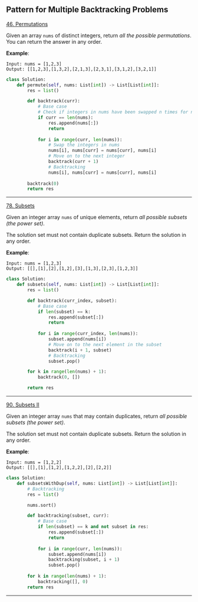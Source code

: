 ## Pattern for Multiple Backtracking Problems

[46. Permutations](https://leetcode.com/problems/permutations/)

Given an array ```nums``` of distinct integers, return _all the possible permutations_. You can return the answer in any order.

__Example__:
```
Input: nums = [1,2,3]
Output: [[1,2,3],[1,3,2],[2,1,3],[2,3,1],[3,1,2],[3,2,1]]
```

```Python
class Solution:
    def permute(self, nums: List[int]) -> List[List[int]]:
        res = list()

        def backtrack(curr):
            # Base case
            # Check if integers in nums have been swapped n times for n == len(nums) 
            if curr == len(nums):
                res.append(nums[:])
                return
            
            for i in range(curr, len(nums)):
                # Swap the integers in nums
                nums[i], nums[curr] = nums[curr], nums[i]
                # Move on to the next integer
                backtrack(curr + 1)
                # Backtracking
                nums[i], nums[curr] = nums[curr], nums[i]
        
        backtrack(0)
        return res
```

---

[78. Subsets](https://leetcode.com/problems/subsets/)

Given an integer array ```nums``` of unique elements, return _all possible subsets (the power set)_.

The solution set must not contain duplicate subsets. Return the solution in any order.

__Example__:
```
Input: nums = [1,2,3]
Output: [[],[1],[2],[1,2],[3],[1,3],[2,3],[1,2,3]]
```

```Python
class Solution:
    def subsets(self, nums: List[int]) -> List[List[int]]:
        res = list()

        def backtrack(curr_index, subset):
            # Base case
            if len(subset) == k:
                res.append(subset[:])
                return
            
            for i in range(curr_index, len(nums)):
                subset.append(nums[i])
                # Move on to the next element in the subset
                backtrack(i + 1, subset)
                # Backtracking
                subset.pop()

        for k in range(len(nums) + 1):
            backtrack(0, [])

        return res
```

---

[90. Subsets II](https://leetcode.com/problems/subsets-ii/)

Given an integer array ```nums``` that may contain duplicates, return _all possible subsets (the power set)_.

The solution set must not contain duplicate subsets. Return the solution in any order.

__Example__:
```
Input: nums = [1,2,2]
Output: [[],[1],[1,2],[1,2,2],[2],[2,2]]
```

```Python
class Solution:
    def subsetsWithDup(self, nums: List[int]) -> List[List[int]]:
        # Backtracking
        res = list()

        nums.sort()

        def backtracking(subset, curr):
            # Base case
            if len(subset) == k and not subset in res:
                res.append(subset[:])
                return
            
            for i in range(curr, len(nums)):
                subset.append(nums[i])
                backtracking(subset, i + 1)
                subset.pop()
        
        for k in range(len(nums) + 1):
            backtracking([], 0)
        return res
```

---


